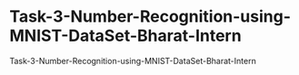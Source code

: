 # Task-3-Number-Recognition-using-MNIST-DataSet-Bharat-Intern
Task-3-Number-Recognition-using-MNIST-DataSet-Bharat-Intern

